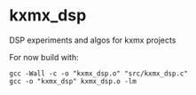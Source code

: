 # kxmx_dsp

DSP experiments and algos for kxmx projects 

For now build with:

```
gcc -Wall -c -o "kxmx_dsp.o" "src/kxmx_dsp.c"
gcc -o "kxmx_dsp" kxmx_dsp.o -lm
```

